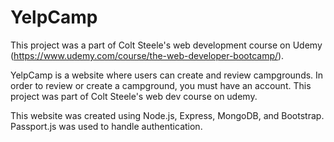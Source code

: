 # YelpCamp

This project was a part of Colt Steele's web development course on Udemy (https://www.udemy.com/course/the-web-developer-bootcamp/).

YelpCamp is a website where users can create and review campgrounds. 
In order to review or create a campground, you must have an account. This project was part of Colt Steele's web dev course on udemy.

This website was created using Node.js, Express, MongoDB, and Bootstrap. Passport.js was used to handle authentication. 
